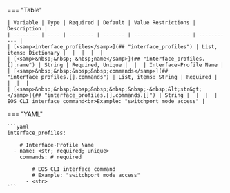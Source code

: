<!--
  ~ Copyright (c) 2023 Arista Networks, Inc.
  ~ Use of this source code is governed by the Apache License 2.0
  ~ that can be found in the LICENSE file.
  -->
=== "Table"

    | Variable | Type | Required | Default | Value Restrictions | Description |
    | -------- | ---- | -------- | ------- | ------------------ | ----------- |
    | [<samp>interface_profiles</samp>](## "interface_profiles") | List, items: Dictionary |  |  |  |  |
    | [<samp>&nbsp;&nbsp;-&nbsp;name</samp>](## "interface_profiles.[].name") | String | Required, Unique |  |  | Interface-Profile Name |
    | [<samp>&nbsp;&nbsp;&nbsp;&nbsp;commands</samp>](## "interface_profiles.[].commands") | List, items: String | Required |  |  |  |
    | [<samp>&nbsp;&nbsp;&nbsp;&nbsp;&nbsp;&nbsp;-&nbsp;&lt;str&gt;</samp>](## "interface_profiles.[].commands.[]") | String |  |  |  | EOS CLI interface command<br>Example: "switchport mode access" |

=== "YAML"

    ```yaml
    interface_profiles:

        # Interface-Profile Name
      - name: <str; required; unique>
        commands: # required

            # EOS CLI interface command
            # Example: "switchport mode access"
          - <str>
    ```
